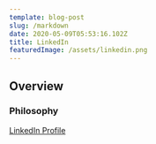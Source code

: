 ```yaml
---
template: blog-post
slug: /markdown
date: 2020-05-09T05:53:16.102Z
title: LinkedIn
featuredImage: /assets/linkedin.png
---
```


## Overview

### Philosophy

[LinkedIn Profile](https://www.linkedin.com/in/samantha-d-)
